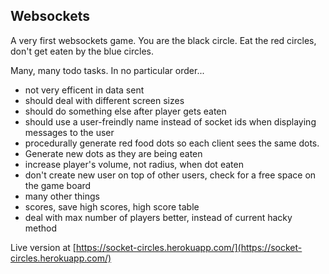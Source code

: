 ## Websockets

A very first websockets game. You are the black circle. Eat the red circles, don't get eaten by the blue circles.

Many, many todo tasks. In no particular order...

* not very efficent in data sent
* should deal with different screen sizes
* should do something else after player gets eaten
* should use a user-freindly name instead of socket ids when displaying messages to the user
* procedurally generate red food dots so each client sees the same dots.
* Generate new dots as they are being eaten
* increase player's volume, not radius, when dot eaten
* don't create new user on top of other users, check for a free space on the game board
* many other things
* scores, save high scores, high score table
* deal with max number of players better, instead of current hacky method

Live version at
[https://socket-circles.herokuapp.com/](https://socket-circles.herokuapp.com/)
